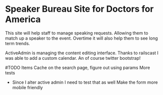 # Speaker Bureau Site for Doctors for America

This site will help staff to manage speaking requests.
Allowing them to match up a speaker to the event.
Overtime it will also help them to see long term trends.

ActiveAdmin is managing the content editing interface.
Thanks to railscast I was able to add a custom calendar.
An of course twitter bootstrap!

#TODO Items
Cache on the search page, figure out using params
More tests
 * Since I alter active admin I need to test that as well
Make the form more mobile friendly
